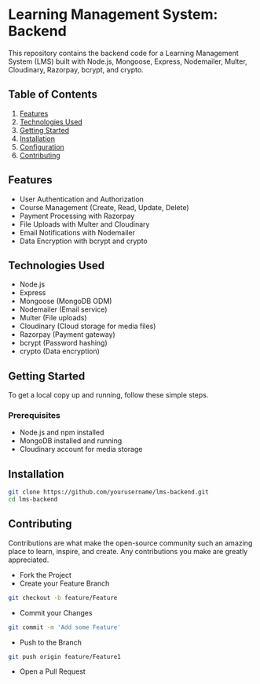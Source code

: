 # Learning Management System: Backend

This repository contains the backend code for a Learning Management System (LMS) built with Node.js, Mongoose, Express, Nodemailer, Multer, Cloudinary, Razorpay, bcrypt, and crypto.

## Table of Contents
1. [Features](#features)
2. [Technologies Used](#technologies-used)
3. [Getting Started](#getting-started)
4. [Installation](#installation)
5. [Configuration](#configuration)
6. [Contributing](#contributing)

## Features
- User Authentication and Authorization
- Course Management (Create, Read, Update, Delete)
- Payment Processing with Razorpay
- File Uploads with Multer and Cloudinary
- Email Notifications with Nodemailer
- Data Encryption with bcrypt and crypto

## Technologies Used
- Node.js
- Express
- Mongoose (MongoDB ODM)
- Nodemailer (Email service)
- Multer (File uploads)
- Cloudinary (Cloud storage for media files)
- Razorpay (Payment gateway)
- bcrypt (Password hashing)
- crypto (Data encryption)

## Getting Started

To get a local copy up and running, follow these simple steps.

### Prerequisites
- Node.js and npm installed
- MongoDB installed and running
- Cloudinary account for media storage

## Installation

```bash
git clone https://github.com/yourusername/lms-backend.git
cd lms-backend
```

## Contributing

Contributions are what make the open-source community such an amazing place to learn, inspire, and create. Any contributions you make are greatly appreciated.


- Fork the Project
- Create your Feature Branch
```bash
git checkout -b feature/Feature
```
- Commit your Changes
```bash
git commit -m 'Add some Feature'
```
- Push to the Branch
```bash
git push origin feature/Feature1
```
- Open a Pull Request

